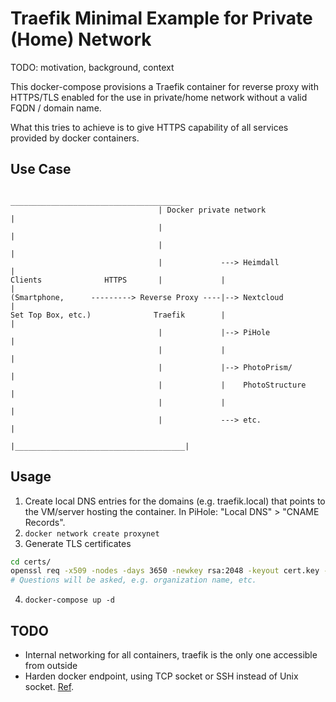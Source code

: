 # Traefik Minimal Example for Private (Home) Network

TODO: motivation, background, context

This docker-compose provisions a Traefik container for reverse proxy with
HTTPS/TLS enabled for the use in private/home network without a valid FQDN / domain name.

What this tries to achieve is to give HTTPS capability of all services provided
by docker containers.

## Use Case

```
                                  ______________________________________
                                 | Docker private network               |
                                 |                                      |
                                 |                                      |
                                 |             ---> Heimdall            |
Clients              HTTPS       |             |                        |
(Smartphone,      ---------> Reverse Proxy ----|--> Nextcloud           |
Set Top Box, etc.)              Traefik        |                        |
                                 |             |--> PiHole              |
                                 |             |                        |
                                 |             |--> PhotoPrism/         |
                                 |             |    PhotoStructure      |
                                 |             |                        |
                                 |             ---> etc.                |
                                 |______________________________________|

```

## Usage

1. Create local DNS entries for the domains (e.g. traefik.local) that points to
   the VM/server hosting the container. In PiHole: "Local DNS" > "CNAME
   Records".
2. `docker network create proxynet`
3. Generate TLS certificates
```bash
cd certs/
openssl req -x509 -nodes -days 3650 -newkey rsa:2048 -keyout cert.key -out cert.crt
# Questions will be asked, e.g. organization name, etc.
```
4. `docker-compose up -d`

## TODO
- Internal networking for all containers, traefik is the only one accessible
  from outside
- Harden docker endpoint, using TCP socket or SSH instead of Unix socket. [Ref](https://doc.traefik.io/traefik/v2.3/providers/docker/#docker-api-access).
